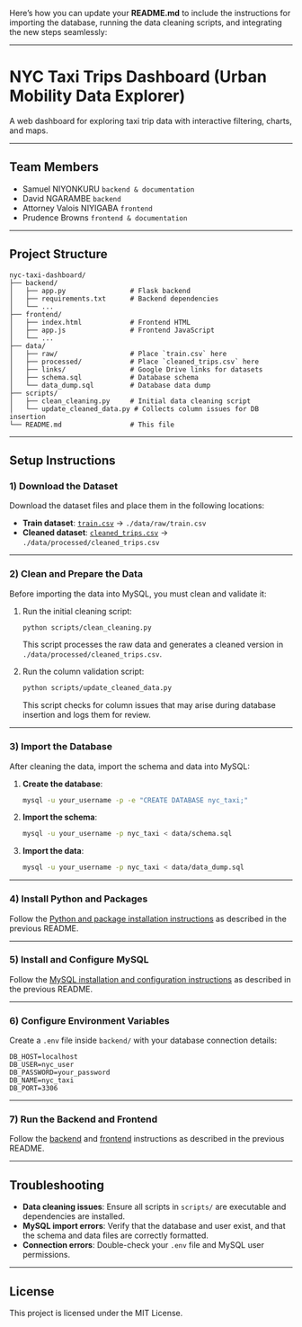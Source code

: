 Here’s how you can update your **README.md** to include the instructions for importing the database, running the data cleaning scripts, and integrating the new steps seamlessly:

---

# NYC Taxi Trips Dashboard (Urban Mobility Data Explorer)
A web dashboard for exploring taxi trip data with interactive filtering, charts, and maps.

---

## Team Members
- Samuel NIYONKURU  `backend & documentation`
- David NGARAMBE  `backend`
- Attorney Valois NIYIGABA  `frontend`
- Prudence Browns  `frontend & documentation`

---

## Project Structure
```
nyc-taxi-dashboard/
├── backend/
│   ├── app.py                # Flask backend
│   ├── requirements.txt      # Backend dependencies
│   └── ...
├── frontend/
│   ├── index.html            # Frontend HTML
│   ├── app.js                # Frontend JavaScript
│   └── ...
├── data/
│   ├── raw/                  # Place `train.csv` here
│   ├── processed/            # Place `cleaned_trips.csv` here
│   ├── links/                # Google Drive links for datasets
│   ├── schema.sql            # Database schema
│   └── data_dump.sql         # Database data dump
├── scripts/
│   ├── clean_cleaning.py     # Initial data cleaning script
│   └── update_cleaned_data.py # Collects column issues for DB insertion
└── README.md                 # This file
```

---

## Setup Instructions

### 1) Download the Dataset
Download the dataset files and place them in the following locations:
- **Train dataset**: [`train.csv`](https://drive.google.com/file/d/1hIwlem1l4fNdSJCi1MiM9QJv3SSWZGJe/view?usp=drive_link) → `./data/raw/train.csv`
- **Cleaned dataset**: [`cleaned_trips.csv`](https://drive.google.com/file/d/17t7OYgXkZPPhE6-x1uHWkh8bqRphL6O1/view?usp=sharing) → `./data/processed/cleaned_trips.csv`

---

### 2) Clean and Prepare the Data
Before importing the data into MySQL, you must clean and validate it:
1. Run the initial cleaning script:
   ```bash
   python scripts/clean_cleaning.py
   ```
   This script processes the raw data and generates a cleaned version in `./data/processed/cleaned_trips.csv`.

2. Run the column validation script:
   ```bash
   python scripts/update_cleaned_data.py
   ```
   This script checks for column issues that may arise during database insertion and logs them for review.

---

### 3) Import the Database
After cleaning the data, import the schema and data into MySQL:

1. **Create the database**:
   ```bash
   mysql -u your_username -p -e "CREATE DATABASE nyc_taxi;"
   ```

2. **Import the schema**:
   ```bash
   mysql -u your_username -p nyc_taxi < data/schema.sql
   ```

3. **Import the data**:
   ```bash
   mysql -u your_username -p nyc_taxi < data/data_dump.sql
   ```

---

### 4) Install Python and Packages
Follow the [Python and package installation instructions](#2-install-python-and-packages) as described in the previous README.

---

### 5) Install and Configure MySQL
Follow the [MySQL installation and configuration instructions](#3-install-and-configure-mysql) as described in the previous README.

---

### 6) Configure Environment Variables
Create a `.env` file inside `backend/` with your database connection details:
```
DB_HOST=localhost
DB_USER=nyc_user
DB_PASSWORD=your_password
DB_NAME=nyc_taxi
DB_PORT=3306
```

---

### 7) Run the Backend and Frontend
Follow the [backend](#5-run-the-backend) and [frontend](#6-run-the-frontend) instructions as described in the previous README.

---

## Troubleshooting
- **Data cleaning issues**: Ensure all scripts in `scripts/` are executable and dependencies are installed.
- **MySQL import errors**: Verify that the database and user exist, and that the schema and data files are correctly formatted.
- **Connection errors**: Double-check your `.env` file and MySQL user permissions.

---

## License
This project is licensed under the MIT License.
